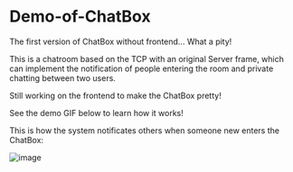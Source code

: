 # Demo-of-ChatBox
The first version of ChatBox without frontend... What a pity! 

This is a chatroom based on the TCP with an original Server frame, which can implement the notification of people entering the room and private chatting between two users. 

Still working on the frontend to make the ChatBox pretty! 

See the demo GIF below to learn how it works! 

This is how the system notificates others when someone new enters the ChatBox: 

![image](https://github.com/DeclanFang/Demo-of-ChatBox/blob/master/DemoPre/Demo01.gif)
